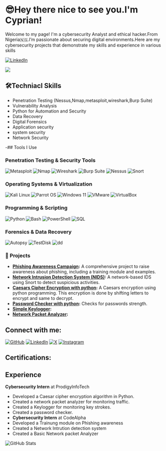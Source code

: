 # 😎Hey there nice to see you.I'm Cyprian!
Welcome to my page!
I'm a cybersecurity Analyst and ethical hacker.From Nigeria🇳🇬.I’m passionate about securing digital environments.Here are my cybersecurity projects that demonstrate my skills and experience in various skills


[![LinkedIn](https://img.shields.io/badge/LinkedIn-0A66C2?style=for-the-badge&logo=linkedin&logoColor=white)](https://www.linkedin.com/in/cyprian-ogbolu-5128792b7)

[![](https://img.shields.io/badge/X-1C1C1C?style=flat-square&logo=x)](https://twitter.com/cyprian377)

## 🛠Techniacl Skills
- Penetration Testing (Nessus,Nmap,metasploit,wireshark,Burp Suite)
- Vulnerability Analysis
- Python for Automation and Security
- Data Recovery
- Digital Forensics
- Application security
- system security
- Network Security

-## Tools I Use

### Penetration Testing & Security Tools
![Metasploit](https://img.shields.io/badge/Metasploit-0571B6?style=flat-square&logo=metasploit&logoColor=white)
![Nmap](https://img.shields.io/badge/Nmap-4682B4?style=flat-square&logo=nmap&logoColor=white)
![Wireshark](https://img.shields.io/badge/Wireshark-1679A7?style=flat-square&logo=wireshark&logoColor=white)
![Burp Suite](https://img.shields.io/badge/Burp_Suite-FF7A00?style=flat-square&logo=burpsuite&logoColor=white)
![Nessus](https://img.shields.io/badge/Nessus-2496ED?style=flat-square&logo=tenable&logoColor=white)
![Snort](https://img.shields.io/badge/Snort-CC6699?style=flat-square&logo=snort&logoColor=white)

### Operating Systems & Virtualization
![Kali Linux](https://img.shields.io/badge/Kali_Linux-557C94?style=flat-square&logo=kalilinux&logoColor=white)
![Parrot OS](https://img.shields.io/badge/Parrot_OS-0C9DAA?style=flat-square&logo=linux&logoColor=white)
![Windows 11](https://img.shields.io/badge/Windows_11-00A4EF?style=flat-square&logo=windows&logoColor=white)
![VMware](https://img.shields.io/badge/VMware-607078?style=flat-square&logo=vmware&logoColor=white)
![VirtualBox](https://img.shields.io/badge/VirtualBox-183A61?style=flat-square&logo=virtualbox&logoColor=white)

### Programming & Scripting
![Python](https://img.shields.io/badge/Python-3776AB?style=flat-square&logo=python&logoColor=white)
![Bash](https://img.shields.io/badge/Bash-4EAA25?style=flat-square&logo=gnubash&logoColor=white)
![PowerShell](https://img.shields.io/badge/PowerShell-5391FE?style=flat-square&logo=powershell&logoColor=white)
![SQL](https://img.shields.io/badge/SQL-4479A1?style=flat-square&logo=database&logoColor=white)

### Forensics & Data Recovery
![Autopsy](https://img.shields.io/badge/Autopsy-333?style=flat-square&logoColor=white)
![TestDisk](https://img.shields.io/badge/TestDisk-333?style=flat-square&logoColor=white)
![dd](https://img.shields.io/badge/dd-333?style=flat-square&logo=linux&logoColor=white)

### 🚀 Projects
- **[Phishing Awareness Campaign](link-to-repo):** A comprehensive project to raise awareness about phishing, including a training module and examples.
- **[Network Intrusion Detection System (NIDS)](link-to-repo):** A network-based IDS using Snort to detect suspicious activities.
- **[Caesars Cipher Encryption with python](https://github.com/Cyprian377/PRODIGY_CS_01):** A Caesars encryption using python programming. This encryption is done by shifting letters to encrypt and same to decrypt.
- **[Password Checker with python](https://github.com/Cyprian377/PRODIGY_CS_03):** Checks for passwords strength.
- **[Simple Keylogger](https://github.com/cyprian377/PRODIGY_CS_04):**
- **[Network Packet Analyzer](https://github.com/cyprian/PRODIGY_CS_05):**

## Connect with me:

[![GitHub](https://img.shields.io/badge/-000?style=for-the-badge&logo=github)](https://github.com/cyprian377)
[![LinkedIn](https://img.shields.io/badge/-0A66C2?style=for-the-badge&logo=linkedin&logoColor=white)](https://www.linkedin.com/in/cyprian-ogbolu-5128792b7?utm_source=share&utm_campaign=share_via&utm_content=profile&utm_medium=ios_app)
[![X](https://img.shields.io/badge/-000000?style=for-the-badge&logo=x&logoColor=white)](https://twitter.com/cyprian377)
[![Instagram](https://img.shields.io/badge/-E4405F?style=for-the-badge&logo=instagram&logoColor=white)](https://instagram.com/officiallycaveman)


## Certifications:

## Experience
**Cybersecurity Intern** at ProdigyInfoTech
- Developed a Caesar cipher encryption algorithm in Python.
- Created a network packet analyzer for monitoring traffic.
- Created a Keylogger for monitoring key strokes.
- Created a password checker.
- **Cybersecurity Intern** at CodeAlpha
- Developed a Trainung module on Phishing awareness
- Created a Network Intrution detection system
- Created a Basic Network packet Analyzer

![GitHub Stats](https://github-readme-stats.vercel.app/api?username=cyprian377&show_icons=true&theme=radical)
